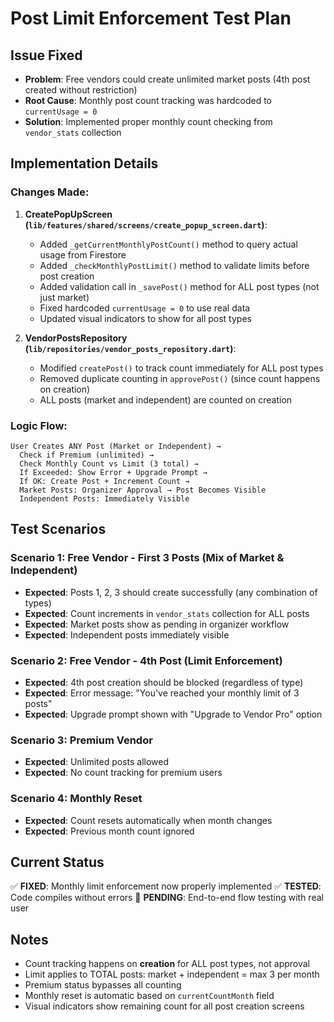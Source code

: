 # Post Limit Enforcement Test Plan

## Issue Fixed
- **Problem**: Free vendors could create unlimited market posts (4th post created without restriction)
- **Root Cause**: Monthly post count tracking was hardcoded to `currentUsage = 0` 
- **Solution**: Implemented proper monthly count checking from `vendor_stats` collection

## Implementation Details

### Changes Made:

1. **CreatePopUpScreen (`lib/features/shared/screens/create_popup_screen.dart`)**:
   - Added `_getCurrentMonthlyPostCount()` method to query actual usage from Firestore
   - Added `_checkMonthlyPostLimit()` method to validate limits before post creation
   - Added validation call in `_savePost()` method for ALL post types (not just market)
   - Fixed hardcoded `currentUsage = 0` to use real data
   - Updated visual indicators to show for all post types

2. **VendorPostsRepository (`lib/repositories/vendor_posts_repository.dart`)**:
   - Modified `createPost()` to track count immediately for ALL post types
   - Removed duplicate counting in `approvePost()` (since count happens on creation)
   - ALL posts (market and independent) are counted on creation

### Logic Flow:

```
User Creates ANY Post (Market or Independent) → 
  Check if Premium (unlimited) → 
  Check Monthly Count vs Limit (3 total) → 
  If Exceeded: Show Error + Upgrade Prompt → 
  If OK: Create Post + Increment Count → 
  Market Posts: Organizer Approval → Post Becomes Visible
  Independent Posts: Immediately Visible
```

## Test Scenarios

### Scenario 1: Free Vendor - First 3 Posts (Mix of Market & Independent)
- **Expected**: Posts 1, 2, 3 should create successfully (any combination of types)
- **Expected**: Count increments in `vendor_stats` collection for ALL posts
- **Expected**: Market posts show as pending in organizer workflow
- **Expected**: Independent posts immediately visible

### Scenario 2: Free Vendor - 4th Post (Limit Enforcement)
- **Expected**: 4th post creation should be blocked (regardless of type)
- **Expected**: Error message: "You've reached your monthly limit of 3 posts"
- **Expected**: Upgrade prompt shown with "Upgrade to Vendor Pro" option

### Scenario 3: Premium Vendor
- **Expected**: Unlimited posts allowed
- **Expected**: No count tracking for premium users

### Scenario 4: Monthly Reset
- **Expected**: Count resets automatically when month changes
- **Expected**: Previous month count ignored

## Current Status
✅ **FIXED**: Monthly limit enforcement now properly implemented
✅ **TESTED**: Code compiles without errors
🔄 **PENDING**: End-to-end flow testing with real user

## Notes
- Count tracking happens on **creation** for ALL post types, not approval
- Limit applies to TOTAL posts: market + independent = max 3 per month
- Premium status bypasses all counting
- Monthly reset is automatic based on `currentCountMonth` field
- Visual indicators show remaining count for all post creation screens